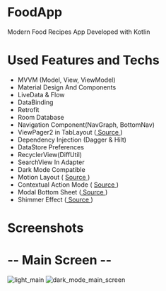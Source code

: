 # FoodApp

Modern Food Recipes App Developed with Kotlin

# Used Features and Techs

<ul align="left">

<li>  MVVM (Model, View, ViewModel) </li> 
<li>  Material Design And Components </li> 
<li>  LiveData & Flow </li> 
<li>  DataBinding </li> 
<li>  Retrofit </li> 
<li>  Room Database </li> 
<li>  Navigation Component(NavGraph, BottomNav) </li> 
<li>  ViewPager2 in TabLayout (<a href="https://developer.android.com/guide/navigation/navigation-swipe-view-2"> Source </a>) </li> 
<li>  Dependency Injection (Dagger & Hilt) </li> 
<li>  DataStore Preferences </li> 
<li>  RecyclerView(DiffUtil) </li> 
<li>  SearchView In Adapter </li> 
<li>  Dark Mode Compatible </li> 
<li>  Motion Layout ( <a href="https://medium.com/over-engineering/using-androids-actionmode-e903181f2ee3"> Source </a>) </li> 
<li>  Contextual Action Mode ( <a href="https://medium.com/over-engineering/using-androids-actionmode-e903181f2ee3"> Source </a>) </li> 
<li>  Modal Bottom Sheet (<a href="https://medium.com/data-science-community-srm/modal-bottom-sheet-in-kotlin-83c17a117503"> Source </a>) </li>
<li>  Shimmer Effect (<a href="https://medium.com/mindorks/android-design-shimmer-effect-fa7f74c68a93"> Source </a>) </li>

</ul>

# Screenshots

# -- Main Screen --

![light_main](https://github.com/kaaneneskpc/FoodApp/assets/32849662/2d947068-6fbf-49be-8a08-4c22a81b05ad)
![dark_mode_main_screen](https://github.com/kaaneneskpc/FoodApp/assets/32849662/c369b902-ee2d-4e16-9c51-59b55fbe1d05)



